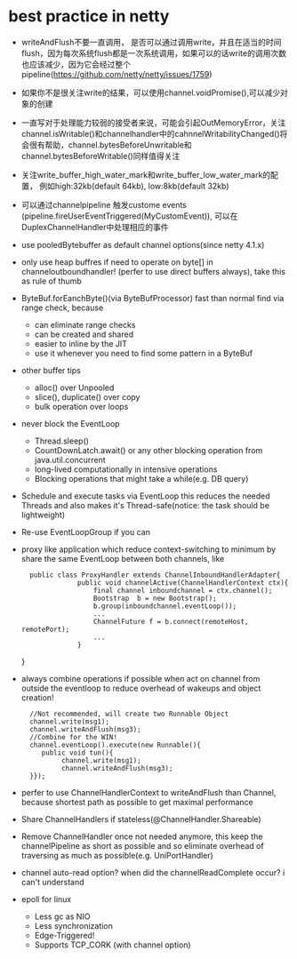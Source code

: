 # best practice in netty
* writeAndFlush不要一直调用， 是否可以通过调用write，并且在适当的时间flush，因为每次系统flush都是一次系统调用，如果可以的话write的调用次数也应该减少，因为它会经过整个pipeline(https://github.com/netty/netty/issues/1759)
* 如果你不是很关注write的结果，可以使用channel.voidPromise(),可以减少对象的创建
* 一直写对于处理能力较弱的接受者来说，可能会引起OutMemoryError，关注channel.isWritable()和channelhandler中的cahnnelWritabilityChanged()将会很有帮助，channel.bytesBeforeUnwritable和channel.bytesBeforeWritable()同样值得关注
* 关注write_buffer_high_water_mark和write_buffer_low_water_mark的配置， 例如high:32kb(default 64kb), low:8kb(default 32kb)
* 可以通过channelpipeline 触发custome events (pipeline.fireUserEventTriggered(MyCustomEvent)), 可以在DuplexChannelHandler中处理相应的事件
* use pooledBytebuffer as default channel options(since netty 4.1.x)	
* only use heap buffres if need to operate on byte[] in channeloutboundhandler! (perfer to use direct buffers always), take this as rule of thumb
* ByteBuf.forEanchByte()(via ByteBufProcessor) fast than normal find via range check, because
	* can eliminate range checks
	* can be created and shared
	* easier to inline by the JIT 
	* use it whenever you need to find some pattern in a ByteBuf
* other buffer tips
	* alloc() over Unpooled
	* slice(), duplicate() over copy
	* bulk operation over loops
* never block the EventLoop
	* Thread.sleep()
	* CountDownLatch.await() or any other blocking operation from java.util.concurrent
	* long-lived computationally in intensive operations
	* Blocking operations that might take a while(e.g. DB query)
* Schedule and execute tasks via EventLoop this reduces the needed Threads and also makes it's Thread-safe(notice: the task should be lightweight)
* Re-use EventLoopGroup if you can
* proxy like application which reduce context-switching to minimum by share the same EventLoop between both channels, like
		
		public class ProxyHandler extends ChannelInboundHandlerAdapter{
					public void channelActive(ChannelHandlerContext ctx){
						final channel inboundchannel = ctx.channel();
						Bootstrap  b = new Bootstrap();
						b.group(inboundchannel.eventLoop());
						...
						ChannelFuture f = b.connect(remoteHost, remotePort);
						...
					}
	} 
* always combine operations if possible when act on channel from outside the eventloop to reduce overhead of wakeups and object creation!

		//Not recommended, will create two Runnable Object
		channel.write(msg1); 
		channel.writeAndFlush(msg3);
		//Combine for the WIN!
		channel.eventLoop().execute(new Runnable(){
		   public void tun(){
			  	channel.write(msg1); 
			    channel.writeAndFlush(msg3);
	    }});	
* perfer to use ChannelHandlerContext to writeAndFlush than Channel, because shortest path as possible to get maximal performance
* Share ChannelHandlers if stateless(@ChannelHandler.Shareable)
* Remove ChannelHandler once not needed anymore, this keep the channelPipeline as short as possible and so eliminate overhead of traversing as much as possible(e.g. UniPortHandler)
* channel auto-read option? when did the channelReadComplete occur? i can't understand
* epoll for linux 
	* 	Less gc as NIO
	* 	Less synchronization
	* 	Edge-Triggered!
	* 	Supports TCP_CORK (with channel option) 